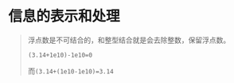# 信息的表示和处理

> 浮点数是不可结合的，和整型结合就是会去除整数，保留浮点数。
> 
> ``(3.14+1e10)-1e10=0`` 
> 
> 而``(3.14+(1e10-1e10)=3.14``